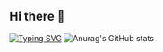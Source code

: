 
## Hi there 👋

[![Typing SVG](https://readme-typing-svg.demolab.com?font=Fira+Code&pause=1000&color=000000&random=false&width=435&lines=DevOps%2FBackend+Developer)](https://git.io/typing-svg)
![Anurag's GitHub stats](https://github-readme-stats.vercel.app/api?username=jalju0804&show_icons=true&theme=radical)

